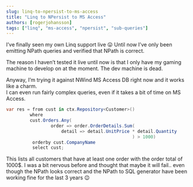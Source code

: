 ```yaml
---
slug: linq-to-npersist-to-ms-access
title: "Linq to NPersist to MS Access"
authors: [rogerjohansson]
tags: ["linq", "ms-access", "npersist", "sub-queries"]
---
```

I’ve finally seen my own Linq support live 😛
Until now I’ve only been emitting NPath queries and verified that NPath is correct.

<!-- truncate -->

The reason I haven’t tested it live until now is that I only have my gaming machine to develop on at the moment. The dev machine is dead.

Anyway, I’m trying it against NWind MS Access DB right now and it works like a charm.  
I can even run fairly complex queries, even if it takes a bit of time on MS Access.

```csharp
var res = from cust in ctx.Repository<Customer>()
         where
         cust.Orders.Any(
                 order => order.OrderDetails.Sum( 
                     detail => detail.UnitPrice * detail.Quantity 
                                                ) > 1000) 
          orderby cust.CompanyName 
          select cust;
```

This lists all customers that have at least one order with the order total of 1000\$.
I was a bit nervous before and thought that maybe it will fail.. even though the NPath looks correct and the NPath to SQL generator have been working fine for the last 3 years 😉
